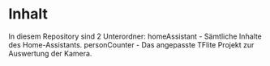 # Inhalt
In diesem Repository sind 2 Unterordner:
	homeAssistant - Sämtliche Inhalte des Home-Assistants.
	personCounter - Das angepasste TFlite Projekt zur Auswertung der Kamera.
